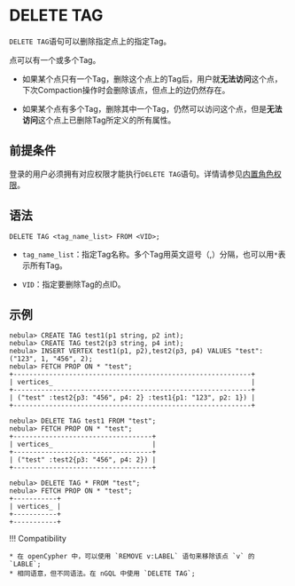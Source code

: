 # DELETE TAG

`DELETE TAG`语句可以删除指定点上的指定Tag。

点可以有一个或多个Tag。

- 如果某个点只有一个Tag，删除这个点上的Tag后，用户就**无法访问**这个点，下次Compaction操作时会删除该点，但点上的边仍然存在。

- 如果某个点有多个Tag，删除其中一个Tag，仍然可以访问这个点，但是**无法访问**这个点上已删除Tag所定义的所有属性。

## 前提条件

登录的用户必须拥有对应权限才能执行`DELETE TAG`语句。详情请参见[内置角色权限](../../7.data-security/1.authentication/3.role-list.md)。

## 语法

```ngql
DELETE TAG <tag_name_list> FROM <VID>;
```

- `tag_name_list`：指定Tag名称。多个Tag用英文逗号（,）分隔，也可以用`*`表示所有Tag。

- `VID`：指定要删除Tag的点ID。

## 示例

```ngql
nebula> CREATE TAG test1(p1 string, p2 int);
nebula> CREATE TAG test2(p3 string, p4 int);
nebula> INSERT VERTEX test1(p1, p2),test2(p3, p4) VALUES "test":("123", 1, "456", 2);
nebula> FETCH PROP ON * "test";
+------------------------------------------------------------+
| vertices_                                                  |
+------------------------------------------------------------+
| ("test" :test2{p3: "456", p4: 2} :test1{p1: "123", p2: 1}) |
+------------------------------------------------------------+

nebula> DELETE TAG test1 FROM "test";
nebula> FETCH PROP ON * "test";
+-----------------------------------+
| vertices_                         |
+-----------------------------------+
| ("test" :test2{p3: "456", p4: 2}) |
+-----------------------------------+

nebula> DELETE TAG * FROM "test";
nebula> FETCH PROP ON * "test";
+-----------+
| vertices_ |
+-----------+
+-----------+
```


!!! Compatibility

    * 在 openCypher 中，可以使用 `REMOVE v:LABEL` 语句来移除该点 `v` 的 `LABLE`;
    * 相同语意，但不同语法。在 nGQL 中使用 `DELETE TAG`; 
